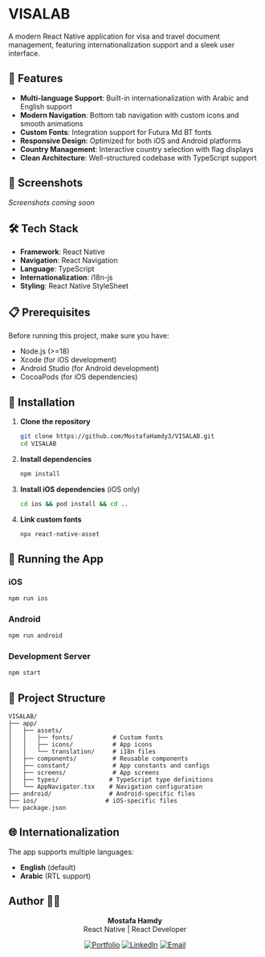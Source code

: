 # VISALAB

A modern React Native application for visa and travel document management, featuring internationalization support and a sleek user interface.

## 🚀 Features

- **Multi-language Support**: Built-in internationalization with Arabic and English support
- **Modern Navigation**: Bottom tab navigation with custom icons and smooth animations
- **Custom Fonts**: Integration support for Futura Md BT fonts
- **Responsive Design**: Optimized for both iOS and Android platforms
- **Country Management**: Interactive country selection with flag displays
- **Clean Architecture**: Well-structured codebase with TypeScript support

## 📱 Screenshots

*Screenshots coming soon*

## 🛠️ Tech Stack

- **Framework**: React Native
- **Navigation**: React Navigation
- **Language**: TypeScript
- **Internationalization**: i18n-js
- **Styling**: React Native StyleSheet

## 📋 Prerequisites

Before running this project, make sure you have:

- Node.js (>=18)
- Xcode (for iOS development)
- Android Studio (for Android development)
- CocoaPods (for iOS dependencies)

## 🔧 Installation

1. **Clone the repository**
   ```bash
   git clone https://github.com/MostafaHamdy3/VISALAB.git
   cd VISALAB
   ```

2. **Install dependencies**
   ```bash
   npm install
   ```

3. **Install iOS dependencies** (iOS only)
   ```bash
   cd ios && pod install && cd ..
   ```

4. **Link custom fonts**
   ```bash
   npx react-native-asset
   ```

## 🚀 Running the App

### iOS
```bash
npm run ios
```

### Android
```bash
npm run android
```

### Development Server
```bash
npm start
```

## 📁 Project Structure

```
VISALAB/
├── app/
│   ├── assets/
│   │   ├── fonts/           # Custom fonts
│   │   ├── icons/           # App icons
│   │   └── translation/     # i18n files
│   ├── components/          # Reusable components
│   ├── constant/            # App constants and configs
│   ├── screens/             # App screens
│   ├── types/              # TypeScript type definitions
│   └── AppNavigator.tsx    # Navigation configuration
├── android/                # Android-specific files
├── ios/                   # iOS-specific files
└── package.json
```

## 🌐 Internationalization

The app supports multiple languages:

- **English** (default)
- **Arabic** (RTL support)

## Author 👨‍💻

<div align="center">

**Mostafa Hamdy**  
React Native | React Developer

[![Portfolio](https://img.shields.io/badge/🌐_Portfolio-000000?style=for-the-badge&logo=vercel&logoColor=white)](https://mostafa-portfolio.vercel.app/)
[![LinkedIn](https://img.shields.io/badge/🔗_LinkedIn-0077B5?style=for-the-badge&logo=linkedin&logoColor=white)](https://www.linkedin.com/in/mostafa-7amdy/)
[![Email](https://img.shields.io/badge/📧_Email-D14836?style=for-the-badge&logo=gmail&logoColor=white)](mailto:mostafa44hamdy@gmail.com)

</div>

